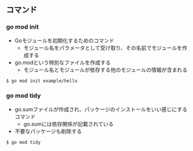 ## コマンド
### go mod init
- Goモジュールを初期化するためのコマンド
  - モジュール名をパラメータとして受け取り、その名前でモジュールを作成する
- go.modという特別なファイルを作成する
  - モジュール名とモジュールが依存する他のモジュールの情報が含まれる
```bash
$ go mod init example/hello
```
### go mod tidy
- go.sumファイルが作成され、パッケージのインストールをいい感じにするコマンド
  - go.sumには依存関係が記載されている
- 不要なパッケージも削除する
```bash
$ go mod tidy
```
